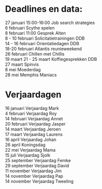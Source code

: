 # Deadlines en data:
27 januari 15:00-16:00 Job search strategies \
6 februari Scythe spelen \
8 februari 11:00 Gesprek Alten \
8 - 10 februari Solicitatietrainingen DDB \
14 - 16 februari Orientatiedagen DDB \
18-20 februari Atlantis reunieweekend \
26 februari Chillen met Chillis \
19 maart 
21 - 25 maart Koffiegesprekken DDB \
27 maart Spinvis \
8 mei Moederdag \
28 mei Memphis Maniacs 


# Verjaardagen
16 januari Verjaardag Mark \
4  februari Verjaardag Roy \
14 februari Verjaardag Annet \
20 februari Verjaardag Jasper \
14 maart Verjaardag Jeroen \
17 maart Verjaardag Laurens \
16 april Verjaardag Johan \
26 april Koningsdag \
22 mei Verjaardag Mama \
15 juli Verjaardag Sjolk \
25 september Verjaardag Femke \
29 september Verjaardag David \
11 november Verjaardag Jim \
14 november Verjaardag Pap \
14 november Verjaardag Tweeling
